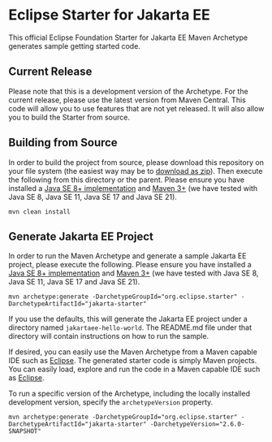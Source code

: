 # Eclipse Starter for Jakarta EE
This official Eclipse Foundation Starter for Jakarta EE Maven Archetype generates sample getting started code.

## Current Release
Please note that this is a development version of the Archetype. For the current release, please use the latest 
version from Maven Central. This code will allow you to use features that are not yet released. It will also 
allow you to build the Starter from source.

## Building from Source
In order to build the project from source, please download this repository on your file system (the easiest 
way may be to [download as zip](https://github.com/eclipse-ee4j/starter/archive/refs/heads/master.zip)). Then 
execute the following from this directory or the parent. Please ensure you have installed 
a [Java SE 8+ implementation](https://adoptium.net/?variant=openjdk8) 
and [Maven 3+](https://maven.apache.org/download.cgi) (we have tested with Java SE 8, Java SE 11, Java SE 17 
and Java SE 21).

```
mvn clean install
```

## Generate Jakarta EE Project
In order to run the Maven Archetype and generate a sample Jakarta EE project, please execute the following. 
Please ensure you have installed a [Java SE 8+ implementation](https://adoptium.net/?variant=openjdk8) 
and [Maven 3+](https://maven.apache.org/download.cgi) (we have tested with Java SE 8, Java SE 11, 
Java SE 17 and Java SE 21).

```
mvn archetype:generate -DarchetypeGroupId="org.eclipse.starter" -DarchetypeArtifactId="jakarta-starter"
```

If you use the defaults, this will generate the Jakarta EE project under a directory 
named `jakartaee-hello-world`. The README.md file under that directory will contain instructions on how to 
run the sample.

If desired, you can easily use the Maven Archetype from a Maven capable IDE such 
as [Eclipse](https://www.eclipse.org/ide). The generated starter code is simply Maven projects. You can easily 
load, explore and run the code in a Maven capable IDE such as [Eclipse](https://www.eclipse.org/ide).

To run a specific version of the Archetype, including the locally installed development version, 
specify the `archetypeVersion` property.

```
mvn archetype:generate -DarchetypeGroupId="org.eclipse.starter" -DarchetypeArtifactId="jakarta-starter" -DarchetypeVersion="2.6.0-SNAPSHOT"
```
